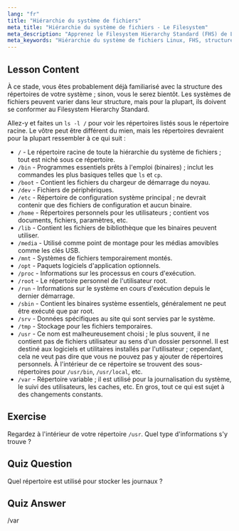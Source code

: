 ```yaml
---
lang: "fr"
title: "Hiérarchie du système de fichiers"
meta_title: "Hiérarchie du système de fichiers - Le Filesystem"
meta_description: "Apprenez le Filesystem Hierarchy Standard (FHS) de Linux et comprenez les répertoires clés comme /bin, /etc et /var. Explorez la structure des répertoires Linux."
meta_keywords: "Hiérarchie du système de fichiers Linux, FHS, structure des répertoires Linux, commandes Linux, Linux pour débutants, tutoriel Linux, guide Linux"
---
```


## Lesson Content

À ce stade, vous êtes probablement déjà familiarisé avec la structure des répertoires de votre système ; sinon, vous le serez bientôt. Les systèmes de fichiers peuvent varier dans leur structure, mais pour la plupart, ils doivent se conformer au Filesystem Hierarchy Standard.

Allez-y et faites un `ls -l /` pour voir les répertoires listés sous le répertoire racine. Le vôtre peut être différent du mien, mais les répertoires devraient pour la plupart ressembler à ce qui suit :

- `/` - Le répertoire racine de toute la hiérarchie du système de fichiers ; tout est niché sous ce répertoire.
- `/bin` - Programmes essentiels prêts à l'emploi (binaires) ; inclut les commandes les plus basiques telles que `ls` et `cp`.
- `/boot` - Contient les fichiers du chargeur de démarrage du noyau.
- `/dev` - Fichiers de périphériques.
- `/etc` - Répertoire de configuration système principal ; ne devrait contenir que des fichiers de configuration et aucun binaire.
- `/home` - Répertoires personnels pour les utilisateurs ; contient vos documents, fichiers, paramètres, etc.
- `/lib` - Contient les fichiers de bibliothèque que les binaires peuvent utiliser.
- `/media` - Utilisé comme point de montage pour les médias amovibles comme les clés USB.
- `/mnt` - Systèmes de fichiers temporairement montés.
- `/opt` - Paquets logiciels d'application optionnels.
- `/proc` - Informations sur les processus en cours d'exécution.
- `/root` - Le répertoire personnel de l'utilisateur root.
- `/run` - Informations sur le système en cours d'exécution depuis le dernier démarrage.
- `/sbin` - Contient les binaires système essentiels, généralement ne peut être exécuté que par root.
- `/srv` - Données spécifiques au site qui sont servies par le système.
- `/tmp` - Stockage pour les fichiers temporaires.
- `/usr` - Ce nom est malheureusement choisi ; le plus souvent, il ne contient pas de fichiers utilisateur au sens d'un dossier personnel. Il est destiné aux logiciels et utilitaires installés par l'utilisateur ; cependant, cela ne veut pas dire que vous ne pouvez pas y ajouter de répertoires personnels. À l'intérieur de ce répertoire se trouvent des sous-répertoires pour `/usr/bin`, `/usr/local`, etc.
- `/var` - Répertoire variable ; il est utilisé pour la journalisation du système, le suivi des utilisateurs, les caches, etc. En gros, tout ce qui est sujet à des changements constants.

## Exercise

Regardez à l'intérieur de votre répertoire `/usr`. Quel type d'informations s'y trouve ?

## Quiz Question

Quel répertoire est utilisé pour stocker les journaux ?

## Quiz Answer

/var
